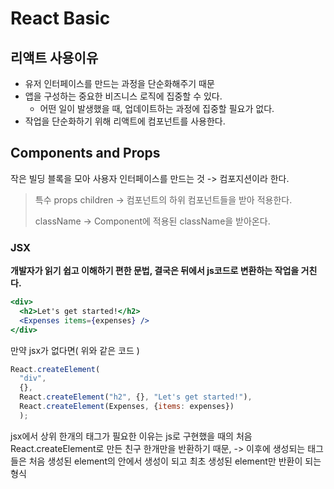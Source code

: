 # React Basic

## 리액트 사용이유
- 유저 인터페이스를 만드는 과정을 단순화해주기 때문
- 앱을 구성하는 중요한 비즈니스 로직에 집중할 수 있다.
  - 어떤 일이 발생했을 때, 업데이트하는 과정에 집중할 필요가 없다.
- 작업을 단순화하기 위해 리액트에 컴포넌트를 사용한다.

## Components and Props

작은 빌딩 블록을 모아 사용자 인터페이스를 만드는 것 -> 컴포지션이라 한다.

> 특수 props
> children -> 컴포넌트의 하위 컴포넌트들을 받아 적용한다.
> 
> className -> Component에 적용된 className을 받아온다.

### JSX
**개발자가 읽기 쉽고 이해하기 편한 문법, 결국은 뒤에서 js코드로 변환하는 작업을 거친다.**

```jsx
<div>
  <h2>Let's get started!</h2>
  <Expenses items={expenses} />
</div>
```

만약 jsx가 없다면( 위와 같은 코드 )
```js
React.createElement(
  "div",
  {},
  React.createElement("h2", {}, "Let's get started!"),
  React.createElement(Expenses, {items: expenses})
  );
```

jsx에서 상위 한개의 태그가 필요한 이유는 js로 구현했을 때의 처음 React.createElement로 만든 친구 한개만을 반환하기 때문, -> 이후에 생성되는 태그들은 처음 생성된 element의 안에서 생성이 되고 최초 생성된 element만 반환이 되는 형식
